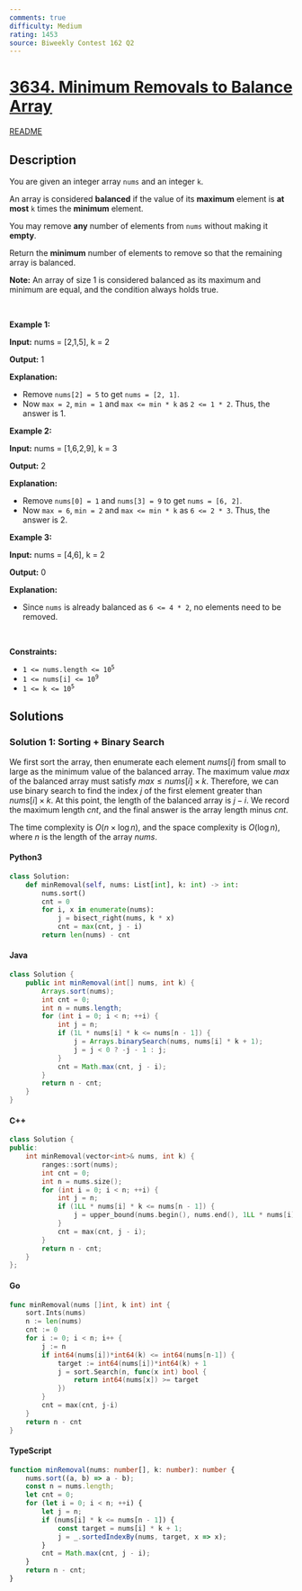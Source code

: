 ```yaml
---
comments: true
difficulty: Medium
rating: 1453
source: Biweekly Contest 162 Q2
---
```


<!-- problem:start -->

# [3634. Minimum Removals to Balance Array](https://leetcode.com/problems/minimum-removals-to-balance-array)

[README](/solution/3600-3699/3634.Minimum%20Removals%20to%20Balance%20Array/README.md)

## Description

<!-- description:start -->

<p>You are given an integer array <code>nums</code> and an integer <code>k</code>.</p>

<p>An array is considered <strong>balanced</strong> if the value of its <strong>maximum</strong> element is <strong>at most</strong> <code>k</code> times the <strong>minimum</strong> element.</p>

<p>You may remove <strong>any</strong> number of elements from <code>nums</code>​​​​​​​ without making it <strong>empty</strong>.</p>

<p>Return the <strong>minimum</strong> number of elements to remove so that the remaining array is balanced.</p>

<p><strong>Note:</strong> An array of size 1 is considered balanced as its maximum and minimum are equal, and the condition always holds true.</p>

<p>&nbsp;</p>
<p><strong class="example">Example 1:</strong></p>

<div class="example-block">
<p><strong>Input:</strong> <span class="example-io">nums = [2,1,5], k = 2</span></p>

<p><strong>Output:</strong> <span class="example-io">1</span></p>

<p><strong>Explanation:</strong></p>

<ul>
	<li>Remove <code>nums[2] = 5</code> to get <code>nums = [2, 1]</code>.</li>
	<li>Now <code>max = 2</code>, <code>min = 1</code> and <code>max &lt;= min * k</code> as <code>2 &lt;= 1 * 2</code>. Thus, the answer is 1.</li>
</ul>
</div>

<p><strong class="example">Example 2:</strong></p>

<div class="example-block">
<p><strong>Input:</strong> <span class="example-io">nums = [1,6,2,9], k = 3</span></p>

<p><strong>Output:</strong> <span class="example-io">2</span></p>

<p><strong>Explanation:</strong></p>

<ul>
	<li>Remove <code>nums[0] = 1</code> and <code>nums[3] = 9</code> to get <code>nums = [6, 2]</code>.</li>
	<li>Now <code>max = 6</code>, <code>min = 2</code> and <code>max &lt;= min * k</code> as <code>6 &lt;= 2 * 3</code>. Thus, the answer is 2.</li>
</ul>
</div>

<p><strong class="example">Example 3:</strong></p>

<div class="example-block">
<p><strong>Input:</strong> <span class="example-io">nums = [4,6], k = 2</span></p>

<p><strong>Output:</strong> <span class="example-io">0</span></p>

<p><strong>Explanation:</strong></p>

<ul>
	<li>Since <code>nums</code> is already balanced as <code>6 &lt;= 4 * 2</code>, no elements need to be removed.</li>
</ul>
</div>

<p>&nbsp;</p>
<p><strong>Constraints:</strong></p>

<ul>
	<li><code>1 &lt;= nums.length &lt;= 10<sup>5</sup></code></li>
	<li><code>1 &lt;= nums[i] &lt;= 10<sup>9</sup></code></li>
	<li><code>1 &lt;= k &lt;= 10<sup>5</sup></code></li>
</ul>

<!-- description:end -->

## Solutions

<!-- solution:start -->

### Solution 1: Sorting + Binary Search

We first sort the array, then enumerate each element $\textit{nums}[i]$ from small to large as the minimum value of the balanced array. The maximum value $\textit{max}$ of the balanced array must satisfy $\textit{max} \leq \textit{nums}[i] \times k$. Therefore, we can use binary search to find the index $j$ of the first element greater than $\textit{nums}[i] \times k$. At this point, the length of the balanced array is $j - i$. We record the maximum length $\textit{cnt}$, and the final answer is the array length minus $\textit{cnt}$.

The time complexity is $O(n \times \log n)$, and the space complexity is $O(\log n)$, where $n$ is the length of the array $\textit{nums}$.

<!-- tabs:start -->

#### Python3

```python
class Solution:
    def minRemoval(self, nums: List[int], k: int) -> int:
        nums.sort()
        cnt = 0
        for i, x in enumerate(nums):
            j = bisect_right(nums, k * x)
            cnt = max(cnt, j - i)
        return len(nums) - cnt
```

#### Java

```java
class Solution {
    public int minRemoval(int[] nums, int k) {
        Arrays.sort(nums);
        int cnt = 0;
        int n = nums.length;
        for (int i = 0; i < n; ++i) {
            int j = n;
            if (1L * nums[i] * k <= nums[n - 1]) {
                j = Arrays.binarySearch(nums, nums[i] * k + 1);
                j = j < 0 ? -j - 1 : j;
            }
            cnt = Math.max(cnt, j - i);
        }
        return n - cnt;
    }
}
```

#### C++

```cpp
class Solution {
public:
    int minRemoval(vector<int>& nums, int k) {
        ranges::sort(nums);
        int cnt = 0;
        int n = nums.size();
        for (int i = 0; i < n; ++i) {
            int j = n;
            if (1LL * nums[i] * k <= nums[n - 1]) {
                j = upper_bound(nums.begin(), nums.end(), 1LL * nums[i] * k) - nums.begin();
            }
            cnt = max(cnt, j - i);
        }
        return n - cnt;
    }
};
```

#### Go

```go
func minRemoval(nums []int, k int) int {
	sort.Ints(nums)
	n := len(nums)
	cnt := 0
	for i := 0; i < n; i++ {
		j := n
		if int64(nums[i])*int64(k) <= int64(nums[n-1]) {
			target := int64(nums[i])*int64(k) + 1
			j = sort.Search(n, func(x int) bool {
				return int64(nums[x]) >= target
			})
		}
		cnt = max(cnt, j-i)
	}
	return n - cnt
}
```

#### TypeScript

```ts
function minRemoval(nums: number[], k: number): number {
    nums.sort((a, b) => a - b);
    const n = nums.length;
    let cnt = 0;
    for (let i = 0; i < n; ++i) {
        let j = n;
        if (nums[i] * k <= nums[n - 1]) {
            const target = nums[i] * k + 1;
            j = _.sortedIndexBy(nums, target, x => x);
        }
        cnt = Math.max(cnt, j - i);
    }
    return n - cnt;
}
```

<!-- tabs:end -->

<!-- solution:end -->

<!-- problem:end -->
